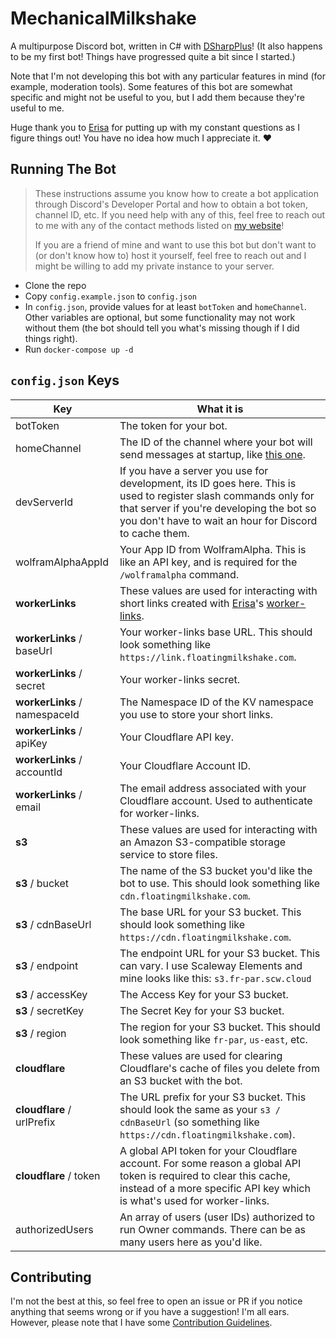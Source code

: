 # MechanicalMilkshake
A multipurpose Discord bot, written in C# with [DSharpPlus](https://github.com/DSharpPlus/DSharpPlus)! (It also happens to be my first bot! Things have progressed quite a bit since I started.)

Note that I'm not developing this bot with any particular features in mind (for example, moderation tools). Some features of this bot are somewhat specific and might not be useful to you, but I add them because they're useful to me.

Huge thank you to [Erisa](https://github.com/Erisa) for putting up with my constant questions as I figure things out! You have no idea how much I appreciate it. ♥

## Running The Bot

> These instructions assume you know how to create a bot application through Discord's Developer Portal and how to obtain a bot token, channel ID, etc. If you need help with any of this, feel free to reach out to me with any of the contact methods listed on [my website](https://floatingmilkshake.com)!
> 
> If you are a friend of mine and want to use this bot but don't want to (or don't know how to) host it yourself, feel free to reach out and I might be willing to add my private instance to your server.

- Clone the repo
- Copy `config.example.json` to `config.json`
- In `config.json`, provide values for at least `botToken` and `homeChannel`. Other variables are optional, but some functionality may not work without them (the bot should tell you what's missing though if I did things right).
- Run `docker-compose up -d`

## `config.json` Keys
| Key                             | What it is                                                                                                                                                                                                             |
| ------------------------------- | ---------------------------------------------------------------------------------------------------------------------------------------------------------------------------------------------------------------------- |
| botToken                        | The token for your bot.                                                                                                                                                                                                |
| homeChannel                     | The ID of the channel where your bot will send messages at startup, like [this one](https://cdn.floatingmilkshake.com/o3QvkP5PES.png).                                                                                 |
| devServerId                     | If you have a server you use for development, its ID goes here. This is used to register slash commands only for that server if you're developing the bot so you don't have to wait an hour for Discord to cache them. |
| wolframAlphaAppId               | Your App ID from WolframAlpha. This is like an API key, and is required for the `/wolframalpha` command.                                                                                                               |
| **workerLinks**                 | These values are used for interacting with short links created with [Erisa](https://github.com/Erisa)'s [worker-links](https://github.com/Erisa/worker-links).                                                         |
| **workerLinks** / baseUrl       | Your worker-links base URL. This should look something like `https://link.floatingmilkshake.com`.                                                                                                                      |
| **workerLinks** / secret        | Your worker-links secret.                                                                                                                                                                                              |
| **workerLinks** / namespaceId   | The Namespace ID of the KV namespace you use to store your short links.                                                                                                                                                |
| **workerLinks** / apiKey        | Your Cloudflare API key.                                                                                                                                                                                               |
| **workerLinks** / accountId     | Your Cloudflare Account ID.                                                                                                                                                                                            |
| **workerLinks** / email         | The email address associated with your Cloudflare account. Used to authenticate for worker-links.                                                                                                                      |
| **s3**                          | These values are used for interacting with an Amazon S3-compatible storage service to store files.                                                                                                                     |
| **s3** / bucket                 | The name of the S3 bucket you'd like the bot to use. This should look something like `cdn.floatingmilkshake.com`.                                                                                                      |
| **s3** / cdnBaseUrl             | The base URL for your S3 bucket. This should look something like `https://cdn.floatingmilkshake.com`.                                                                                                                  |
| **s3** / endpoint               | The endpoint URL for your S3 bucket. This can vary. I use Scaleway Elements and mine looks like this: `s3.fr-par.scw.cloud`                                                                                            |
| **s3** / accessKey              | The Access Key for your S3 bucket.                                                                                                                                                                                     |
| **s3** / secretKey              | The Secret Key for your S3 bucket.                                                                                                                                                                                     |
| **s3** / region                 | The region for your S3 bucket. This should look something like `fr-par`, `us-east`, etc.                                                                                                                               |
| **cloudflare**                  | These values are used for clearing Cloudflare's cache of files you delete from an S3 bucket with the bot.                                                                                                              |
| **cloudflare** / urlPrefix      | The URL prefix for your S3 bucket. This should look the same as your `s3 / cdnBaseUrl` (so something like `https://cdn.floatingmilkshake.com`).                                                                        |
| **cloudflare** / token          | A global API token for your Cloudflare account. For some reason a global API token is required to clear this cache, instead of a more specific API key which is what's used for worker-links.                          |
| authorizedUsers                 | An array of users (user IDs) authorized to run Owner commands. There can be as many users here as you'd like.                                                                                                          |

## Contributing
I'm not the best at this, so feel free to open an issue or PR if you notice anything that seems wrong or if you have a suggestion! I'm all ears. However, please note that I have some [Contribution Guidelines](CONTRIBUTING.md).
